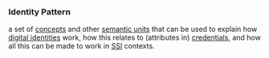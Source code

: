 ### Identity Pattern

a set of <a href="https://essif-lab.github.io/framework/docs/terms/concept" hovertext="Concept: the ideas/thoughts behind a classification of Entities (what makes Entities in that class 'the same').">concepts</a> and other <a href="https://tno-terminology-design.github.io/tev2-specifications/docs/terms/semantic-unit" hovertext="a basic building block of meaning or representation that exists within the 'mind' of a party, e.g., a concept, relation, or property. Parties use terms (words/phrases) to refer to these intangible building blocks.">semantic units</a> that can be used to explain how <a href="https://essif-lab.github.io/framework/docs/terms/identity" hovertext="Identity (of an Entity): the combined Knowledge about that Entity of all Parties, i.e. the union of all Partial Identities of which that Entity is the Subject.">digital identities</a> work, how this relates to (attributes in) <a href="https://essif-lab.github.io/framework/docs/terms/credential" hovertext="Credential: data, representing a set of Assertions (claims, statements), authored and signed by, or on behalf of, a specific Party.">credentials</a>, and how all this can be made to work in <a href="https://essif-lab.github.io/framework/docs/terms/ssi" hovertext="SSI (Self-Sovereign Identity): a term that has many different interpretations, and that we use to refer to concepts/ideas, architectures, processes and technologies that aim to support (autonomous) Parties as they negotiate and execute electronic Transactions with one another.">SSI</a> contexts.